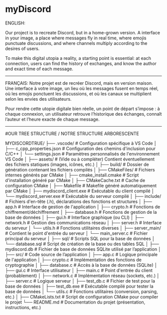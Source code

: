 # myDiscord

ENGLISH:

Our project is to recreate Discord, but in a home-grown version. A
interface in your image, a place where messages fly in real time, where
emojis punctuate discussions, and where channels multiply according to the
desires of users.

To make this digital utopia a reality, a starting point is essential: at
each connection, users can find the history of exchanges, and know
the author and exact time of each message.

-----------------------------------------------------------------------
FRANÇAIS:
Notre projet est de recréer Discord, mais en version maison. Une
interface à votre image, un lieu où les messages fusent en temps réel, où les
emojis ponctuent les discussions, et où les canaux se multiplient selon les
envies des utilisateurs.

Pour rendre cette utopie digitale bien réelle, un point de départ s’impose : à
chaque connexion, un utilisateur retrouve l’historique des échanges, connaît
l’auteur et l’heure exacte de chaque message.

--------------------------------------------------------------------------

#OUR TREE STRUCTURE / NOTRE STRUCTURE ARBORESCENTE

MYDISCORDTRUE/
├── .vscode/                             # Configuration spécifique à VS Code
│   ├── c_cpp_properties.json            # Configuration des chemins d'inclusion pour C/C++
│   └── settings.json                    # Paramètres personnalisés de l'environnement VS Code
│
├── assets/                              # (Vide ou à compléter) Contient éventuellement des fichiers statiques (images, icônes, etc.)
│
├── build/                               # Dossier de génération contenant les fichiers compilés
│   ├── CMakeFiles/                      # Fichiers internes générés par CMake
│   ├── cmake_install.cmake              # Script d'installation généré par CMake
│   ├── CMakeCache.txt                   # Cache de configuration CMake
│   ├── Makefile                         # Makefile généré automatiquement par CMake
│   ├── mydiscord_client.exe             # Exécutable du client compilé
│   └── mydiscord_server.exe            # Exécutable du serveur compilé
│
├── include/                             # Fichiers d'en-tête (.h), déclarations des fonctions et structures
│   ├── app.h                            # Interface de gestion de l'application
│   ├── crypto.h                         # Fonctions de chiffrement/déchiffrement
│   ├── database.h                       # Fonctions de gestion de la base de données
│   ├── gui.h                            # Interface graphique (ou CLI)
│   ├── network.h                        # Gestion des communications réseau
│   ├── server.h                         # Interface du serveur
│   └── utils.h                          # Fonctions utilitaires diverses
│
├── server_main/                         # Contient le point d'entrée du serveur
│   └── main_server.c                    # Fichier principal du serveur
│
├── sql/                                 # Scripts SQL pour la base de données
│   └── database.sql                     # Script de création de la base ou des tables SQL
│
├── mydiscord.db                         # Fichier de base de données SQLite utilisé par l’application
│
├── src/                                 # Code source de l’application
│   ├── app.c                            # Logique principale de l'application
│   ├── crypto.c                         # Implémentation des fonctions de cryptographie
│   ├── database.c                       # Accès à la base de données (SQLite)
│   ├── gui.c                            # Interface utilisateur
│   ├── main.c                           # Point d'entrée du client (probablement)
│   ├── network.c                        # Implémentation réseau (sockets, etc.)
│   ├── server.c                         # Logique serveur
│   ├── test_db.c                        # Fichier de test pour la base de données
│   ├── test_db.exe                      # Exécutable compilé pour tester la base de données
│   └── utils.c                          # Fonctions utilitaires (conversion, parsing, etc.)
│
├── CMakeLists.txt                       # Script de configuration CMake pour compiler le projet
└── README.md                            # Documentation du projet (présentation, instructions, etc.)
